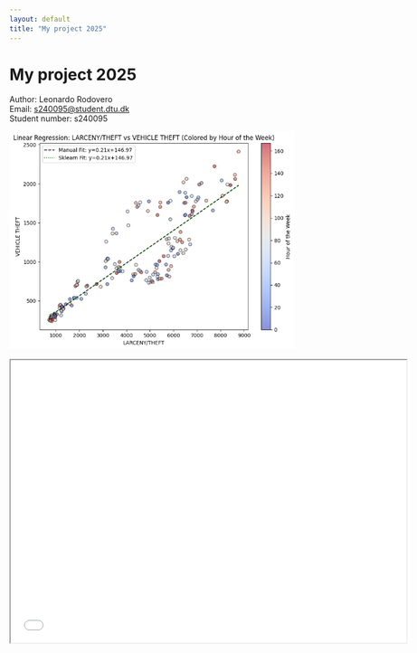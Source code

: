 ```yaml
---
layout: default
title: "My project 2025"
---
```


# My project 2025

Author: Leonardo Rodovero  
Email: s240095@student.dtu.dk  
Student number: s240095


![My Static Plot](assets/plot.png)
<iframe src="assets/bokeh_plot.html" width="700" height="500"></iframe>
